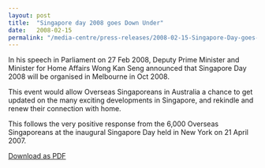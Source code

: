 ```yaml
---
layout: post
title:  "Singapore day 2008 goes Down Under"
date:   2008-02-15
permalink: "/media-centre/press-releases/2008-02-15-Singapore-Day-goes-down-under!"
---
```


In his speech in Parliament on 27 Feb 2008, Deputy Prime Minister and Minister for Home Affairs Wong Kan Seng announced that Singapore Day 2008 will be organised in Melbourne in Oct 2008.

This event would allow Overseas Singaporeans in Australia a chance to get updated on the many exciting developments in Singapore, and rekindle and renew their connection with home.

This follows the very positive response from the 6,000 Overseas Singaporeans at the inaugural Singapore Day held in New York on 21 April 2007.

[Download as PDF](https://www.strategygroup.gov.sg/media-centre/press-releases/article/GetPdf/singapore-day-goes-down-under/)
